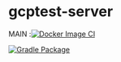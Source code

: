 # gcptest-server
MAIN
 :[![Docker Image CI](https://github.com/destroydata/gcptest-server/actions/workflows/docker-push.yml/badge.svg)](https://github.com/destroydata/gcptest-server/actions/workflows/docker-push.yml)

[![Gradle Package](https://github.com/destroydata/gcptest-server/actions/workflows/ci.yml/badge.svg)](https://github.com/destroydata/gcptest-server/actions/workflows/ci.yml)
